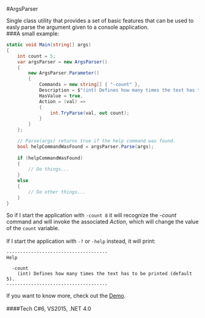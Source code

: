 #ArgsParser

Single class utility that provides a set of basic features that can be used to easly parse the argument given to a console application.
<br>
###A small example:
```csharp
static void Main(string[] args)
{
    int count = 5;
    var argsParser = new ArgsParser()
    {
        new ArgsParser.Parameter()
        {
            Commands = new string[] { "-count" },
            Description = $"(int) Defines how many times the text has to be printed (default {count}).",
            HasValue = true,
            Action = (val) =>
            {
                int.TryParse(val, out count);
            }
        }
    };

    // Parse(args) returns true if the help command was found.
    bool helpCommandWasFound = argsParser.Parse(args);
    
    if (helpCommandWasFound)
    {
        // Do things...
    }
    else
    {
        // Do other things...
    }
}
```
So if I start the application with `-count 8` it will recognize the *-count* command and will invoke the associated *Action*, which will change the value of the `count` variable.
<br><br>
If I start the application with `-?` or `-help` instead, it will print:
```
-------------------------------------
Help

  -count
    (int) Defines how many times the text has to be printed (default 5).
-------------------------------------
```
If you want to know more, check out the [Demo](ArgsParser/Demo/Program.cs).
<br><br>
####Tech
C#6, VS2015, .NET 4.0
